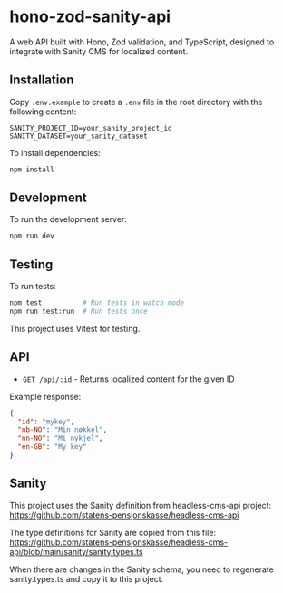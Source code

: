 # hono-zod-sanity-api

A web API built with Hono, Zod validation, and TypeScript, designed to integrate with Sanity CMS for localized content.

## Installation

Copy `.env.example` to create a `.env` file in the root directory with the following content:

```plaintext
SANITY_PROJECT_ID=your_sanity_project_id
SANITY_DATASET=your_sanity_dataset
```

To install dependencies:

```bash
npm install
```

## Development

To run the development server:

```bash
npm run dev
```

## Testing

To run tests:

```bash
npm test          # Run tests in watch mode
npm run test:run  # Run tests once
```

This project uses Vitest for testing.

## API

- `GET /api/:id` - Returns localized content for the given ID

Example response:

```json
{
  "id": "mykey",
  "nb-NO": "Min nøkkel",
  "nn-NO": "Mi nykjel", 
  "en-GB": "My key"
}
```

## Sanity

This project uses the Sanity definition from headless-cms-api project:
<https://github.com/statens-pensjonskasse/headless-cms-api>

The type definitions for Sanity are copied from this file:
<https://github.com/statens-pensjonskasse/headless-cms-api/blob/main/sanity/sanity.types.ts>

When there are changes in the Sanity schema, you need to regenerate sanity.types.ts and copy it to this project.
